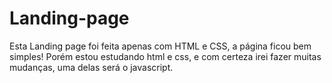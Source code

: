# Landing-page

Esta Landing page foi feita apenas com HTML e CSS, a página ficou bem simples! Porém estou estudando html e css, e com certeza irei fazer muitas mudanças, uma delas será o javascript.
